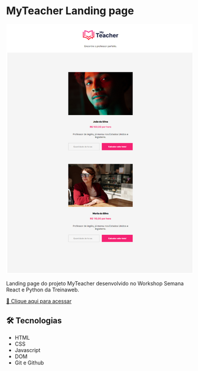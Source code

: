 # MyTeacher Landing page

![preview](./.github/preview.png)

Landing page do projeto MyTeacher desenvolvido no Workshop Semana React e Python da Treinaweb.

[🔗 Clique aqui para acessar](https://torqu4to.github.io/nlw-esports-explorer/)

## 🛠 Tecnologias

- HTML
- CSS
- Javascript
- DOM
- Git e Github


